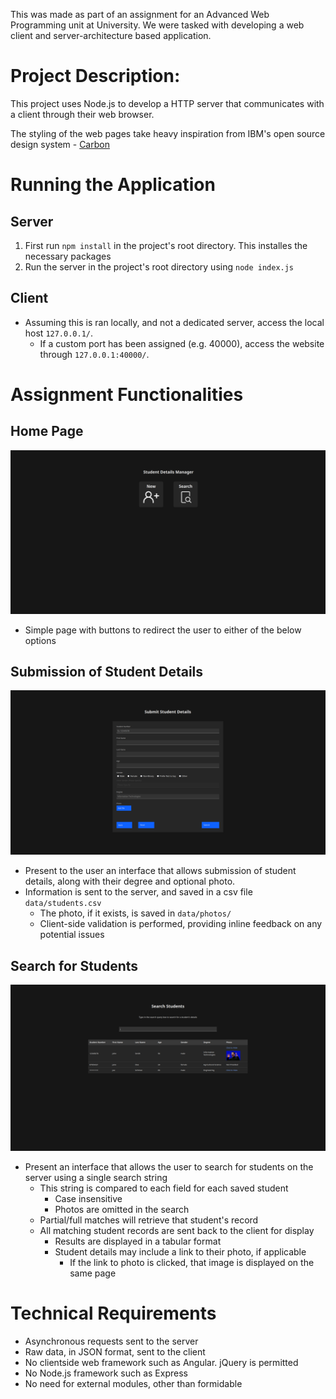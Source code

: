 This was made as part of an assignment for an Advanced Web Programming unit at University. We were tasked with developing a web client and server-architecture based application.

# Project Description:

This project uses Node.js to develop a HTTP server that communicates with a client through their web browser.

The styling of the web pages take heavy inspiration from IBM's open source design system - [Carbon](https://carbondesignsystem.com/all-about-carbon/what-is-carbon/)

# Running the Application

## Server

1. First run `npm install` in the project's root directory. This installes the necessary packages
2. Run the server in the project's root directory using `node index.js`

## Client

- Assuming this is ran locally, and not a dedicated server, access the local host `127.0.0.1/`.
  - If a custom port has been assigned (e.g. 40000), access the website through `127.0.0.1:40000/`.

# Assignment Functionalities

## Home Page

![Home Page](github/home_page.png)

- Simple page with buttons to redirect the user to either of the below options

## Submission of Student Details

![Student Detail Page](github/student_page.png)

- Present to the user an interface that allows submission of student details, along with their degree and optional photo.
- Information is sent to the server, and saved in a csv file `data/students.csv`
  - The photo, if it exists, is saved in `data/photos/`
  - Client-side validation is performed, providing inline feedback on any potential issues
 
## Search for Students

![Search Students](github/search_page.png)

- Present an interface that allows the user to search for students on the server using a single search string
  - This string is compared to each field for each saved student
    - Case insensitive
    - Photos are omitted in the search
  - Partial/full matches will retrieve that student's record
  - All matching student records are sent back to the client for display
    - Results are displayed in a tabular format
    - Student details may include a link to their photo, if applicable
      - If the link to photo is clicked, that image is displayed on the same page
     
# Technical Requirements

- Asynchronous requests sent to the server
- Raw data, in JSON format, sent to the client
- No clientside web framework such as Angular. jQuery is permitted
- No Node.js framework such as Express
- No need for external modules, other than formidable

